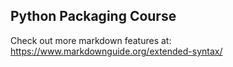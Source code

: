 ## Python Packaging Course
Check out more markdown features at: https://www.markdownguide.org/extended-syntax/